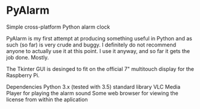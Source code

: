 # PyAlarm
Simple cross-platform Python alarm clock

PyAlarm is my first attempt at producing something useful in Python and as such (so far) is very crude and buggy.
I definitely do not recommend anyone to actually use it at this point. I use it anyway, and so far it gets the job done. Mostly.

The Tkinter GUI is desinged to fit on the official 7" multitouch display for the Raspberry Pi.

Dependencies
Python 3.x (tested with 3.5) standard library
VLC Media Player for playing the alarm sound
Some web browser for viewing the license from within the aplication
